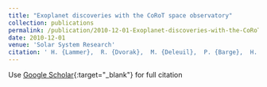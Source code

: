 ```yaml
---
title: "Exoplanet discoveries with the CoRoT space observatory"
collection: publications
permalink: /publication/2010-12-01-Exoplanet-discoveries-with-the-CoRoT-space-observatory
date: 2010-12-01
venue: 'Solar System Research'
citation: ' H. {Lammer},  R. {Dvorak},  M. {Deleuil},  P. {Barge},  H. {Deeg},  C. {Moutou},  A. {Erikson},  Sz. {Csizmadia},  B. {Tingley},  H. {Bruntt},  M. {Havel},  S. {Aigrain},  J. {Almenara},  R. {Alonso},  M. {Auvergne},  A. {Baglin},  M. {Barbieri},  W. {Benz},  A. {Bonomo},  P. {Bord{\&apos;e}},  F. {Bouchy},  J. {Cabrera},  L. {Carone},  S. {Carpano},  D. {Ciardi},  S. {Ferraz-Mello},  M. {Fridlund},  D. {Gandolfi},  J. {Gazzano},  M. {Gillon},  P. {Gondoin},  E. {Guenther},  T. {Guillot},  R. {den Hartog},  J. {Hasiba},  A. {Hatzes},  M. {Hidas},  G. {H{\&apos;e}brard},  L. {Jorda},  P. {Kabath},  A. {L{\&apos;e}ger},  T. {Lister},  A. {Llebaria},  C. {Lovis},  M. {Mayor},  T. {Mazeh},  A. {Mura},  M. {Ollivier},  H. {Ottacher},  M. {P{\&quot;a}tzold},  F. {Pepe},  F. {Pont},  D. {Queloz},  M. {Rabus},  H. {Rauer},  D. {Rouan},  B. {Samuel},  J. {Schneider},  A. {Shporer},  B. {Stecklum},  M. {Steller},  R. {Street},  S. {Udry},  J. {Weingrill},  G. {Wuchterl}, &quot;Exoplanet discoveries with the CoRoT space observatory.&quot; Solar System Research, 2010.'
---
```

Use [Google Scholar](https://scholar.google.com/scholar?q=Exoplanet+discoveries+with+the+CoRoT+space+observatory){:target="_blank"} for full citation